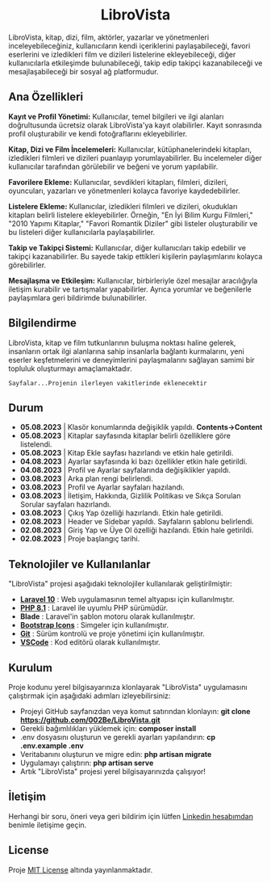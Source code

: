 <h1 style="text-align:center;">LibroVista</h1>
LibroVista, kitap, dizi, film, aktörler, yazarlar ve yönetmenleri inceleyebileceğiniz, kullanıcıların kendi içeriklerini paylaşabileceği, favori eserlerini ve izledikleri film ve dizileri listelerine ekleyebileceği, diğer kullanıcılarla etkileşimde bulunabileceği, takip edip takipçi kazanabileceği ve mesajlaşabileceği bir sosyal ağ platformudur.

## Ana Özellikleri

**Kayıt ve Profil Yönetimi:** Kullanıcılar, temel bilgileri ve ilgi alanları doğrultusunda ücretsiz olarak LibroVista'ya kayıt olabilirler. Kayıt sonrasında profil oluşturabilir ve kendi fotoğraflarını ekleyebilirler.

**Kitap, Dizi ve Film İncelemeleri:** Kullanıcılar, kütüphanelerindeki kitapları, izledikleri filmleri ve dizileri puanlayıp yorumlayabilirler. Bu incelemeler diğer kullanıcılar tarafından görülebilir ve beğeni ve yorum yapılabilir.

**Favorilere Ekleme:** Kullanıcılar, sevdikleri kitapları, filmleri, dizileri, oyuncuları, yazarları ve yönetmenleri kolayca favoriye kaydedebilirler.

**Listelere Ekleme:** Kullanıcılar, izledikleri filmleri ve dizileri, okudukları kitapları belirli listelere ekleyebilirler. Örneğin, "En İyi Bilim Kurgu Filmleri," "2010 Yapımı Kitaplar," "Favori Romantik Diziler" gibi listeler oluşturabilir ve bu listeleri diğer kullanıcılarla paylaşabilirler.

**Takip ve Takipçi Sistemi:** Kullanıcılar, diğer kullanıcıları takip edebilir ve takipçi kazanabilirler. Bu sayede takip ettikleri kişilerin paylaşımlarını kolayca görebilirler.

**Mesajlaşma ve Etkileşim:** Kullanıcılar, birbirleriyle özel mesajlar aracılığıyla iletişim kurabilir ve tartışmalar yapabilirler. Ayrıca yorumlar ve beğenilerle paylaşımlara geri bildirimde bulunabilirler.

## Bilgilendirme
LibroVista, kitap ve film tutkunlarının buluşma noktası haline gelerek, insanların ortak ilgi alanlarına sahip insanlarla bağlantı kurmalarını, yeni eserler keşfetmelerini ve deneyimlerini paylaşmalarını sağlayan samimi bir topluluk oluşturmayı amaçlamaktadır.

    Sayfalar...Projenin ilerleyen vakitlerinde eklenecektir

## Durum
- **05.08.2023** | Klasör konumlarında değişiklik yapıldı. **Contents->Content**
- **05.08.2023** | Kitaplar sayfasında kitaplar belirli özelliklere göre listelendi.
- **05.08.2023** | Kitap Ekle sayfası hazırlandı ve etkin hale getirildi.
- **04.08.2023** | Ayarlar sayfasında ki bazı özellikler etkin hale getirildi.
- **04.08.2023** | Profil ve Ayarlar sayfalarında değişiklikler yapıldı.
- **03.08.2023** | Arka plan rengi belirlendi.
- **03.08.2023** | Profil ve Ayarlar sayfaları hazılandı.
- **03.08.2023** | İletişim, Hakkında, Gizlilik Politikası ve Sıkça Sorulan Sorular sayfaları hazırlandı.
- **03.08.2023** | Çıkış Yap özelliği hazırlandı. Etkin hale getirildi.
- **02.08.2023** | Header ve Sidebar yapıldı. Sayfaların şablonu belirlendi.
- **02.08.2023** | Giriş Yap ve Üye Ol özelliği hazılandı. Etkin hale getirildi.
- **02.08.2023** | Proje başlangıç tarihi.

## Teknolojiler ve Kullanılanlar
"LibroVista" projesi aşağıdaki teknolojiler kullanılarak geliştirilmiştir:

- **[Laravel 10](https://laravel.com/)** : Web uygulamasının temel altyapısı için kullanılmıştır.
- **[PHP 8.1](https://www.php.net/)** : Laravel ile uyumlu PHP sürümüdür.
- **Blade** : Laravel'in şablon motoru olarak kullanılmıştır.
- **[Bootstrap Icons](https://icons.getbootstrap.com/)** : Simgeler için kullanılmıştır.
- **[Git](https://git-scm.com/)** : Sürüm kontrolü ve proje yönetimi için kullanılmıştır.
- **[VSCode](https://code.visualstudio.com/)** : Kod editörü olarak kullanılmıştır.

## Kurulum
Proje kodunu yerel bilgisayarınıza klonlayarak "LibroVista" uygulamasını çalıştırmak için aşağıdaki adımları izleyebilirsiniz:

- Projeyi GitHub sayfanızdan veya komut satırından klonlayın: **git clone https://github.com/002Be/LibroVista.git**
- Gerekli bağımlılıkları yüklemek için: **composer install**
- .env dosyasını oluşturun ve gerekli ayarları yapılandırın: **cp .env.example .env**
- Veritabanını oluşturun ve migre edin: **php artisan migrate**
- Uygulamayı çalıştırın: **php artisan serve**
- Artık "LibroVista" projesi yerel bilgisayarınızda çalışıyor!

## İletişim
Herhangi bir soru, öneri veya geri bildirim için lütfen <a href="https://www.linkedin.com/in/0berke0ozdemir0/" target="_blank">Linkedin hesabımdan</a> benimle iletişime geçin.

## License
Proje [MIT License](./LICENSE) altında yayınlanmaktadır.